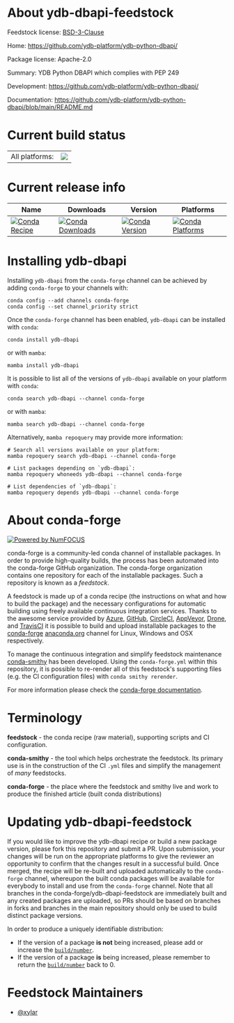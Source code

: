 About ydb-dbapi-feedstock
=========================

Feedstock license: [BSD-3-Clause](https://github.com/conda-forge/ydb-dbapi-feedstock/blob/main/LICENSE.txt)

Home: https://github.com/ydb-platform/ydb-python-dbapi/

Package license: Apache-2.0

Summary: YDB Python DBAPI which complies with PEP 249

Development: https://github.com/ydb-platform/ydb-python-dbapi/

Documentation: https://github.com/ydb-platform/ydb-python-dbapi/blob/main/README.md

Current build status
====================


<table><tr><td>All platforms:</td>
    <td>
      <a href="https://dev.azure.com/conda-forge/feedstock-builds/_build/latest?definitionId=25776&branchName=main">
        <img src="https://dev.azure.com/conda-forge/feedstock-builds/_apis/build/status/ydb-dbapi-feedstock?branchName=main">
      </a>
    </td>
  </tr>
</table>

Current release info
====================

| Name | Downloads | Version | Platforms |
| --- | --- | --- | --- |
| [![Conda Recipe](https://img.shields.io/badge/recipe-ydb--dbapi-green.svg)](https://anaconda.org/conda-forge/ydb-dbapi) | [![Conda Downloads](https://img.shields.io/conda/dn/conda-forge/ydb-dbapi.svg)](https://anaconda.org/conda-forge/ydb-dbapi) | [![Conda Version](https://img.shields.io/conda/vn/conda-forge/ydb-dbapi.svg)](https://anaconda.org/conda-forge/ydb-dbapi) | [![Conda Platforms](https://img.shields.io/conda/pn/conda-forge/ydb-dbapi.svg)](https://anaconda.org/conda-forge/ydb-dbapi) |

Installing ydb-dbapi
====================

Installing `ydb-dbapi` from the `conda-forge` channel can be achieved by adding `conda-forge` to your channels with:

```
conda config --add channels conda-forge
conda config --set channel_priority strict
```

Once the `conda-forge` channel has been enabled, `ydb-dbapi` can be installed with `conda`:

```
conda install ydb-dbapi
```

or with `mamba`:

```
mamba install ydb-dbapi
```

It is possible to list all of the versions of `ydb-dbapi` available on your platform with `conda`:

```
conda search ydb-dbapi --channel conda-forge
```

or with `mamba`:

```
mamba search ydb-dbapi --channel conda-forge
```

Alternatively, `mamba repoquery` may provide more information:

```
# Search all versions available on your platform:
mamba repoquery search ydb-dbapi --channel conda-forge

# List packages depending on `ydb-dbapi`:
mamba repoquery whoneeds ydb-dbapi --channel conda-forge

# List dependencies of `ydb-dbapi`:
mamba repoquery depends ydb-dbapi --channel conda-forge
```


About conda-forge
=================

[![Powered by
NumFOCUS](https://img.shields.io/badge/powered%20by-NumFOCUS-orange.svg?style=flat&colorA=E1523D&colorB=007D8A)](https://numfocus.org)

conda-forge is a community-led conda channel of installable packages.
In order to provide high-quality builds, the process has been automated into the
conda-forge GitHub organization. The conda-forge organization contains one repository
for each of the installable packages. Such a repository is known as a *feedstock*.

A feedstock is made up of a conda recipe (the instructions on what and how to build
the package) and the necessary configurations for automatic building using freely
available continuous integration services. Thanks to the awesome service provided by
[Azure](https://azure.microsoft.com/en-us/services/devops/), [GitHub](https://github.com/),
[CircleCI](https://circleci.com/), [AppVeyor](https://www.appveyor.com/),
[Drone](https://cloud.drone.io/welcome), and [TravisCI](https://travis-ci.com/)
it is possible to build and upload installable packages to the
[conda-forge](https://anaconda.org/conda-forge) [anaconda.org](https://anaconda.org/)
channel for Linux, Windows and OSX respectively.

To manage the continuous integration and simplify feedstock maintenance
[conda-smithy](https://github.com/conda-forge/conda-smithy) has been developed.
Using the ``conda-forge.yml`` within this repository, it is possible to re-render all of
this feedstock's supporting files (e.g. the CI configuration files) with ``conda smithy rerender``.

For more information please check the [conda-forge documentation](https://conda-forge.org/docs/).

Terminology
===========

**feedstock** - the conda recipe (raw material), supporting scripts and CI configuration.

**conda-smithy** - the tool which helps orchestrate the feedstock.
                   Its primary use is in the construction of the CI ``.yml`` files
                   and simplify the management of *many* feedstocks.

**conda-forge** - the place where the feedstock and smithy live and work to
                  produce the finished article (built conda distributions)


Updating ydb-dbapi-feedstock
============================

If you would like to improve the ydb-dbapi recipe or build a new
package version, please fork this repository and submit a PR. Upon submission,
your changes will be run on the appropriate platforms to give the reviewer an
opportunity to confirm that the changes result in a successful build. Once
merged, the recipe will be re-built and uploaded automatically to the
`conda-forge` channel, whereupon the built conda packages will be available for
everybody to install and use from the `conda-forge` channel.
Note that all branches in the conda-forge/ydb-dbapi-feedstock are
immediately built and any created packages are uploaded, so PRs should be based
on branches in forks and branches in the main repository should only be used to
build distinct package versions.

In order to produce a uniquely identifiable distribution:
 * If the version of a package **is not** being increased, please add or increase
   the [``build/number``](https://docs.conda.io/projects/conda-build/en/latest/resources/define-metadata.html#build-number-and-string).
 * If the version of a package **is** being increased, please remember to return
   the [``build/number``](https://docs.conda.io/projects/conda-build/en/latest/resources/define-metadata.html#build-number-and-string)
   back to 0.

Feedstock Maintainers
=====================

* [@xylar](https://github.com/xylar/)

